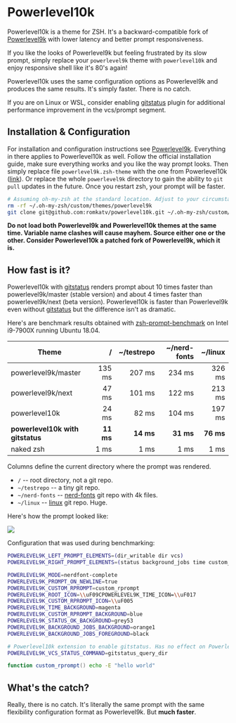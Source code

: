# Powerlevel10k

Powerlevel10k is a theme for ZSH. It's a backward-compatible fork of
[Powerlevel9k](https://github.com/bhilburn/powerlevel9k) with lower latency and better
prompt responsiveness.

If you like the looks of Powerlevel9k but feeling frustrated by its slow prompt,
simply replace your `powerlevel9k` theme with `powerlevel10k` and enjoy responsive
shell like it's 80's again!

Powerlevel10k uses the same configuration options as Powerlevel9k and produces the
same results. It's simply faster. There is no catch.

If you are on Linux or WSL, consider enabling [gitstatus](https://github.com/romkatv/gitstatus)
plugin for additional performance improvement in the vcs/prompt segment.

## Installation & Configuration

For installation and configuration instructions see
[Powerlevel9k](https://github.com/bhilburn/powerlevel9k). Everything in there applies to
Powerlevel10k as well. Follow the official installation guide, make sure everything works
and you like the way prompt looks. Then simply replace file `powerlevel9k.zsh-theme` with
the one from Powerlevel10k
([link](https://github.com/romkatv/powerlevel10k/blob/master/powerlevel9k.zsh-theme)).
Or replace the whole `powerlevel9k` directory to gain the ability to `git pull` updates
in the future. Once you restart zsh, your prompt will be faster.

```zsh
# Assuming oh-my-zsh at the standard location. Adjust to your circumstances.
rm -rf ~/.oh-my-zsh/custom/themes/powerlevel9k
git clone git@github.com:romkatv/powerlevel10k.git ~/.oh-my-zsh/custom/themes/powerlevel9k
```

**Do not load both Powerlevel9k and Powerlevel10k themes at the same time. Variable name
clashes will cause mayhem. Source either one or the other. Consider Powerlevel10k
a patched fork of Powerlevel9k, which it is.**

## How fast is it?

Powerlevel10k with [gitstatus](https://github.com/romkatv/gitstatus) renders prompt about
10 times faster than powerlevel9k/master (stable version) and about 4 times faster than
powerlevel9k/next (beta version). Powerlevel10k is faster than Powerlevel9k even without
[gitstatus](https://github.com/romkatv/gitstatus) but the difference isn't as dramatic.

Here's are benchmark results obtained with
[zsh-prompt-benchmark](https://github.com/romkatv/zsh-prompt-benchmark) on Intel i9-7900X
running Ubuntu 18.04.

| Theme                            | /          | ~/testrepo | ~/nerd-fonts | ~/linux    |
|----------------------------------|-----------:|-----------:|-------------:|-----------:|
| powerlevel9k/master              |     135 ms |     207 ms |       234 ms |     326 ms |
| powerlevel9k/next                |       47 ms|     101 ms |       122 ms |     213 ms |
| powerlevel10k                    |      24 ms |      82 ms |       104 ms |     197 ms |
| **powerlevel10k with gitstatus** |  **11 ms** |  **14 ms** |    **31 ms** |  **76 ms** |
| naked zsh                        |       1 ms |       1 ms |         1 ms |       1 ms |

Columns define the current directory where the prompt was rendered.

  * `/` -- root directory, not a git repo.
  * `~/testrepo` -- a tiny git repo.
  * `~/nerd-fonts` -- [nerd-fonts](https://github.com/ryanoasis/nerd-fonts) git repo
    with 4k files.
  * `~/linux` -- [linux](https://github.com/torvalds/linux) git repo. Huge.

Here's how the prompt looked like:

![](https://raw.githubusercontent.com/romkatv/powerlevel10k/master/prompt.png)

Configuration that was used during benchmarking:

```zsh
POWERLEVEL9K_LEFT_PROMPT_ELEMENTS=(dir_writable dir vcs)
POWERLEVEL9K_RIGHT_PROMPT_ELEMENTS=(status background_jobs time custom_rprompt)

POWERLEVEL9K_MODE=nerdfont-complete
POWERLEVEL9K_PROMPT_ON_NEWLINE=true
POWERLEVEL9K_CUSTOM_RPROMPT=custom_rprompt
POWERLEVEL9K_ROOT_ICON=\\uF09CPOWERLEVEL9K_TIME_ICON=\\uF017
POWERLEVEL9K_CUSTOM_RPROMPT_ICON=\\uF005
POWERLEVEL9K_TIME_BACKGROUND=magenta
POWERLEVEL9K_CUSTOM_RPROMPT_BACKGROUND=blue
POWERLEVEL9K_STATUS_OK_BACKGROUND=grey53
POWERLEVEL9K_BACKGROUND_JOBS_BACKGROUND=orange1
POWERLEVEL9K_BACKGROUND_JOBS_FOREGROUND=black

# Powerlevel10k extension to enable gitstatus. Has no effect on Powerlevel9k.
POWERLEVEL9K_VCS_STATUS_COMMAND=gitstatus_query_dir

function custom_rprompt() echo -E "hello world"
```

## What's the catch?

Really, there is no catch. It's literally the same prompt with the same flexibility
configuration format as Powerlevel9k. But **much faster**.
